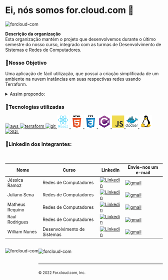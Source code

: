# Ei, nós somos for.cloud.com 👋

<p align="left"> <img src= "https://komarev.com/ghpvc/?username=forcloud-com&label=Profile%20views&color=brightgreen&style=flat" alt="forcloud-com" /> </p>

<p><strong>Descrição da organização</strong><br>
Esta organização mantém o projeto que desenvolvemos durante o último semestre do nosso curso, integrado com as turmas de Desenvolvimento de Sistemas e Redes de Computadores. 
</p>

### **:hibiscus:Nosso Objetivo**

Uma aplicação de fácil utilização, que possui a criação simplificada de um ambiente na nuvem instâncias em suas respectivas redes usando Terraform.

<details>
    <summary>Assim propondo:</summary>
    <br>
    <ul>
        <li>Rentabilidade;</li>
        <li>Alta disponibilidade.</li>  
        <li>Nossa aplicação com:
            <ul>
                <li>Fácil entedimento;</li>
                <li>Praticidade ao utilizar;</li>
            </ul>
        </li>
    </ul>
</details>

### :hibiscus:Tecnologias utilizadas <!-- Tecnologias Começo--> 
<a href="https://aws.amazon.com" target="_blank" rel="noreferrer"> <img src="https://uxwing.com/wp-content/themes/uxwing/download/10-brands-and-social-media/aws.svg" alt="aws" width="40" height="40"/> </a> <!-- -->
<a href="https://www.terraform.io/" target="_blank" rel="noreferrer"> <img src="https://symbols.getvecta.com/stencil_97/45_terraform-icon.0fedccc574.svg" alt="terraform" width="40" height="40"/> </a> <!-- -->
<a href="https://git-scm.com/" target="_blank" rel="noreferrer"> <img src="https://www.vectorlogo.zone/logos/git-scm/git-scm-icon.svg" alt="git" width="40" height="40"/> </a> <!-- -->
<a href="https://reactjs.org/" target="_blank" rel="noreferrer"> <img src="https://raw.githubusercontent.com/devicons/devicon/master/icons/react/react-original-wordmark.svg" alt="react" width="40" height="40"/> </a> <!-- -->
<a href="https://www.w3.org/html/" target="_blank" rel="noreferrer"> <img src="https://raw.githubusercontent.com/devicons/devicon/master/icons/html5/html5-original-wordmark.svg" alt="html5" width="40" height="40"/> </a> <!-- -->
<a href="https://www.w3schools.com/css/" target="_blank" rel="noreferrer"> <img src="https://raw.githubusercontent.com/devicons/devicon/master/icons/css3/css3-original-wordmark.svg" alt="css3" width="40" height="40"/> </a> <!-- -->
<a href="https://www.w3schools.com/cs/" target="_blank" rel="noreferrer"> <img src="https://raw.githubusercontent.com/devicons/devicon/master/icons/csharp/csharp-original.svg" alt="csharp" width="40" height="40"/> </a> <!-- -->
<a href="https://developer.mozilla.org/en-US/docs/Web/JavaScript" target="_blank" rel="noreferrer"> <img src="https://raw.githubusercontent.com/devicons/devicon/master/icons/javascript/javascript-original.svg" alt="javascript" width="40" height="40"/> </a> <!-- -->
<a href="https://www.docker.com/" target="_blank" rel="noreferrer"> <img src="https://raw.githubusercontent.com/devicons/devicon/master/icons/docker/docker-original-wordmark.svg" alt="docker" width="40" height="40"/> </a> <!-- -->
<a href="https://www.linux.org/" target="_blank" rel="noreferrer"> <img src="https://raw.githubusercontent.com/devicons/devicon/master/icons/linux/linux-original.svg" alt="linux" width="40" height="40"/> </a> <!-- -->
<a href="https://www.microsoft.com/pt-br/sql-server/" target="_blank" rel="noreferrer"><img  src="https://cdn1.iconfinder.com/data/icons/web-hosting-3-2/32/Database_Service-128.png"  width="40" height="40" alt="SQL" /> </a> <!-- -->
<!-- Tecnologias Fim-->

### :hibiscus:Linkedin dos Integrantes:
<div> <!--Linkedin dos Integrantes Começo-->
    <table>
        <thead>
            <th>Nome</th>
            <th>Curso</th>
            <th>Linkedin</th>
            <th>Envie-nos um e-mail</th>
        </thead>
        ㅤ
        <tbody>
        ㅤ
            <tr> <!--Linkedin Jéssica Começo -->
                <td>Jéssica Ramoz</td>
                <td>Redes de Computadores</td>
                <td><a href="https://www.linkedin.com/in/jéssica-ramoz-303641227" target="_blank"><img src="https://img.icons8.com/fluency/240/undefined/linkedin-circled.png" align="center" alt="Linkedin" height="20" width="20" /></a> </td>
                <td> <a href="mailto:jessicaramoz31@gmail.com"><img src="https://cdn.icon-icons.com/icons2/2631/PNG/128/gmail_new_logo_icon_159149.png" align="center" alt="gmail" height="20" width="20" /> </a> </td>
            </tr> <!--Linkedin Jéssica Fim -->
            ㅤ
            <tr> <!--Linkedin Juliano Começo -->
                <td>Juliano Sena</td>
                <td>Redes de Computadores</td>
                <td><a href="https://www.linkedin.com/in/juliano-sena-94bb27212" target="_blank"><img src="https://img.icons8.com/fluency/240/undefined/linkedin-circled.png" align="center" alt="Linkedin" height="20" width="20" /></a> </td>
                <td> <a href="mailto:senajuliano652@gmail.com"><img src="https://cdn.icon-icons.com/icons2/2631/PNG/128/gmail_new_logo_icon_159149.png" align="center" alt="gmail" height="20" width="20" /> </a> </td>
            </tr> <!--Linkedin Juliano Fim -->
            ㅤ
            <tr> <!--Linkedin Matheus Começo -->
                <td>Matheus Requino</td>
                <td>Redes de Computadores</td>
                <td><a href="https://www.linkedin.com/in/matheus-henrique-requino-costa-2b967a226" target="_blank"><img src="https://img.icons8.com/fluency/240/undefined/linkedin-circled.png" align="center" alt="Linkedin" height="20" width="20" /></a> </td>
                <td> <a href="mailto:matheushenriquehc540@gmail.com"><img src="https://cdn.icon-icons.com/icons2/2631/PNG/128/gmail_new_logo_icon_159149.png" align="center" alt="gmail" height="20" width="20" /> </a> </td>
            </tr> <!--Linkedin Matheus Fim -->
            ㅤ
            <tr> <!--Linkedin Raul Começo -->
                <td>Raul Rodrigues</td>
                <td>Redes de Computadores</td>
                <td><a href="https://www.linkedin.com/in/raul-rodrigues-soares-4b7975232/" target="_blank"><img src="https://img.icons8.com/fluency/240/undefined/linkedin-circled.png" align="center" alt="Linkedin" height="20" width="20" /></a> </td>
                <td> <a href="mailto:rsoaresraul@gmail.com"><img src="https://cdn.icon-icons.com/icons2/2631/PNG/128/gmail_new_logo_icon_159149.png" align="center" alt="gmail" height="20" width="20" /> </a> </td>
            </tr> <!--Linkedin Raul Fim -->
            ㅤ
            <tr> <!--Linkedin William Começo -->
                <td>William Nunes</td>
                <td>Desenvolvimento de Sistemas</td>
                <td><a href="https://www.linkedin.com/in/williamferreira-developer" target="_blank"><img src="https://img.icons8.com/fluency/240/undefined/linkedin-circled.png" align="center" alt="Linkedin" height="20" width="20" /></a> </td>
                <td> <a href="mailto:nunesferreirawilliam@gmail.com"><img src="https://cdn.icon-icons.com/icons2/2631/PNG/128/gmail_new_logo_icon_159149.png" align="center" alt="gmail" height="20" width="20" /> </a> </td>
            </tr> <!--Linkedin William Começo -->
    </table>
</div> <!--Linkedin dos Integrantes Fim-->

<br>

<div> <!--Status da Organização-->
    <img align="left" src="https://github-readme-stats.vercel.app/api?username=forcloud-com&show_icons=true&theme=chartreuse-dark&include_all_commits=true&count_private=true" height="180em"alt="forcloud-com" /> 
    <img align="center" src="https://github-readme-stats.vercel.app/api/top-langs/?username=forcloud-com&layout=compact&langs_count=7&theme=chartreuse-dark" alt="forcloud-com" />
</div> <!--Status da Organização-->

<br>

---

<sub>© 2022 For.cloud.com, Inc.</sub>

<!--
Made with @raulrsoares © 2022  For.cloud.com, Inc.
-->
